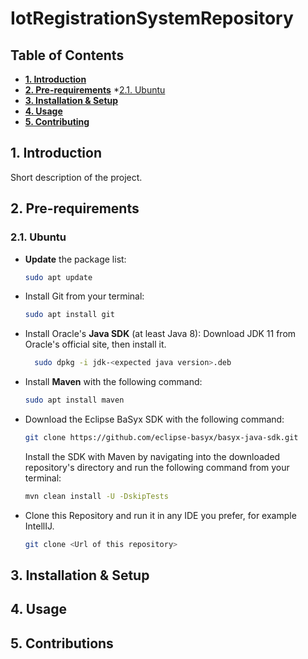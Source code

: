 # IotRegistrationSystemRepository

## Table of Contents
* **[1. Introduction](#1-introduction)**
* **[2. Pre-requirements](#2-pre-requirements)**
	*[2.1. Ubuntu](#21-ubuntu) 
* **[3. Installation & Setup](#3-installation--setup)**
* **[4. Usage](#4-usage)**
* **[5. Contributing](#5-contributing)**


## 1. Introduction
Short description of the project.

## 2. Pre-requirements

### 2.1. Ubuntu
* **Update** the package list:
    ```bash
    sudo apt update
    ```
  
* Install Git from your terminal:
    ```bash
    sudo apt install git
    ```

* Install Oracle's **Java SDK** (at least Java 8):
  Download JDK 11 from Oracle's official site, then install it.  
  ```bash
    sudo dpkg -i jdk-<expected java version>.deb
    ```

* Install **Maven** with the following command:
    ```bash
    sudo apt install maven
    ```
  
* Download the Eclipse BaSyx SDK with the following command: 
    ```bash
    git clone https://github.com/eclipse-basyx/basyx-java-sdk.git
    ```
  Install the SDK with Maven by navigating into the downloaded repository's directory and run the following command from your terminal:
    ```bash
    mvn clean install -U -DskipTests
    ```

* Clone this Repository and run it in any IDE you prefer, for example IntellIJ.
    ```bash
    git clone <Url of this repository>
    ```
  
## 3. Installation & Setup

## 4. Usage

## 5. Contributions
